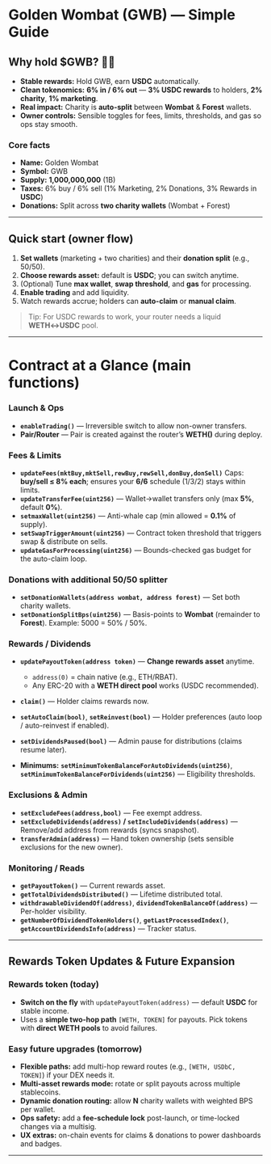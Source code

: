 # Golden Wombat (GWB) — Simple Guide

## Why hold $GWB? 🦡✨

* **Stable rewards:** Hold GWB, earn **USDC** automatically.
* **Clean tokenomics:** **6% in / 6% out** — **3% USDC rewards** to holders, **2% charity**, **1% marketing**.
* **Real impact:** Charity is **auto-split** between **Wombat** & **Forest** wallets.
* **Owner controls:** Sensible toggles for fees, limits, thresholds, and gas so ops stay smooth.

### Core facts

* **Name:** Golden Wombat
* **Symbol:** GWB
* **Supply:** **1,000,000,000** (1B)
* **Taxes:** 6% buy / 6% sell (1% Marketing, 2% Donations, 3% Rewards in **USDC**)
* **Donations:** Split across **two charity wallets** (Wombat + Forest)

---

## Quick start (owner flow)

1. **Set wallets** (marketing + two charities) and their **donation split** (e.g., 50/50).
2. **Choose rewards asset:** default is **USDC**; you can switch anytime.
3. (Optional) Tune **max wallet**, **swap threshold**, and **gas** for processing.
4. **Enable trading** and add liquidity.
5. Watch rewards accrue; holders can **auto-claim** or **manual claim**.

> Tip: For USDC rewards to work, your router needs a liquid **WETH↔USDC** pool.

---

# Contract at a Glance (main functions)

### Launch & Ops

* **`enableTrading()`** — Irreversible switch to allow non-owner transfers.
* **Pair/Router** — Pair is created against the router’s **WETH()** during deploy.

### Fees & Limits

* **`updateFees(mktBuy,mktSell,rewBuy,rewSell,donBuy,donSell)`**
  Caps: **buy/sell ≤ 8% each**; ensures your **6/6** schedule (1/3/2) stays within limits.
* **`updateTransferFee(uint256)`** — Wallet→wallet transfers only (max **5%**, default **0%**).
* **`setmaxWallet(uint256)`** — Anti-whale cap (min allowed = **0.1%** of supply).
* **`setSwapTriggerAmount(uint256)`** — Contract token threshold that triggers swap & distribute on sells.
* **`updateGasForProcessing(uint256)`** — Bounds-checked gas budget for the auto-claim loop.

### Donations with additional 50/50 splitter

* **`setDonationWallets(address wombat, address forest)`** — Set both charity wallets.
* **`setDonationSplitBps(uint256)`** — Basis-points to **Wombat** (remainder to **Forest**).
  Example: 5000 = 50% / 50%.

### Rewards / Dividends

* **`updatePayoutToken(address token)`** — **Change rewards asset** anytime.

  * `address(0)` = chain native (e.g., ETH/RBAT).
  * Any ERC-20 with a **WETH direct pool** works (USDC recommended).
* **`claim()`** — Holder claims rewards now.
* **`setAutoClaim(bool)`**, **`setReinvest(bool)`** — Holder preferences (auto loop / auto-reinvest if enabled).
* **`setDividendsPaused(bool)`** — Admin pause for distributions (claims resume later).
* **Minimums:**
  **`setMinimumTokenBalanceForAutoDividends(uint256)`**, **`setMinimumTokenBalanceForDividends(uint256)`** — Eligibility thresholds.

### Exclusions & Admin

* **`setExcludeFees(address,bool)`** — Fee exempt address.
* **`setExcludeDividends(address)` / `setIncludeDividends(address)`** — Remove/add address from rewards (syncs snapshot).
* **`transferAdmin(address)`** — Hand token ownership (sets sensible exclusions for the new owner).

### Monitoring / Reads

* **`getPayoutToken()`** — Current rewards asset.
* **`getTotalDividendsDistributed()`** — Lifetime distributed total.
* **`withdrawableDividendOf(address)`**, **`dividendTokenBalanceOf(address)`** — Per-holder visibility.
* **`getNumberOfDividendTokenHolders()`**, **`getLastProcessedIndex()`**, **`getAccountDividendsInfo(address)`** — Tracker status.

---

## Rewards Token Updates & Future Expansion

### Rewards token (today)

* **Switch on the fly** with `updatePayoutToken(address)` — default **USDC** for stable income.
* Uses a **simple two-hop path** `[WETH, TOKEN]` for payouts. Pick tokens with **direct WETH pools** to avoid failures.

### Easy future upgrades (tomorrow)

* **Flexible paths:** add multi-hop reward routes (e.g., `[WETH, USDbC, TOKEN]`) if your DEX needs it.
* **Multi-asset rewards mode:** rotate or split payouts across multiple stablecoins.
* **Dynamic donation routing:** allow **N** charity wallets with weighted BPS per wallet.
* **Ops safety:** add a **fee-schedule lock** post-launch, or time-locked changes via a multisig.
* **UX extras:** on-chain events for claims & donations to power dashboards and badges.

---

